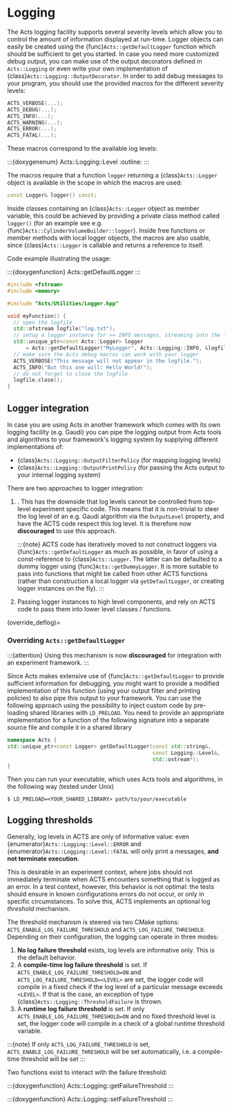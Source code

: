 # Logging

The Acts logging facility supports several severity levels which allow you to
control the amount of information displayed at run-time. Logger objects can
easily be created using the {func}`Acts::getDefaultLogger` function which
should be sufficient to get you started. In case you need more customized debug
output, you can make use of the output decorators defined in
`Acts::Logging` or even write your own implementation of
{class}`Acts::Logging::OutputDecorator`. In order to add debug messages to your
program, you should use the provided macros for the different severity levels:

```cpp
ACTS_VERBOSE(...);
ACTS_DEBUG(...);
ACTS_INFO(...);
ACTS_WARNING(...);
ACTS_ERROR(...);
ACTS_FATAL(...);
```

These macros correspond to the available log levels:

:::{doxygenenum} Acts::Logging::Level
:outline:
:::


The macros require that a function `logger` returning a {class}`Acts::Logger`
object is available in the scope in which the macros are used:

```cpp
const Logger& logger() const;
```

Inside classes
containing an {class}`Acts::Logger` object as member variable, this could be
achieved by providing a private class method called `logger()` (for an example
see e.g.  {func}`Acts::CylinderVolumeBuilder::logger`). Inside free functions
or member methods with local logger objects, the macros are also usable, since
{class}`Acts::Logger` is callable and returns a reference to itself.

Code example illustrating the usage:

:::{doxygenfunction} Acts::getDefaultLogger
:::

```cpp
#include <fstream>
#include <memory>

#include "Acts/Utilities/Logger.hpp"

void myFunction() {
  // open the logfile
  std::ofstream logfile("log.txt");
  // setup a logger instance for >= INFO messages, streaming into the log file
  std::unique_ptr<const Acts::Logger> logger
      = Acts::getDefaultLogger("MyLogger", Acts::Logging::INFO, &logfile);
  // make sure the Acts debug macros can work with your logger
  ACTS_VERBOSE("This message will not appear in the logfile.");
  ACTS_INFO("But this one will: Hello World!");
  // do not forget to close the logfile
  logfile.close();
}
```

## Logger integration

In case you are using Acts in another framework which comes with its own
logging facility (e.g. Gaudi) you can pipe the logging output from Acts
tools and algorithms to your framework's logging system by supplying different
implementations of:

- {class}`Acts::Logging::OutputFilterPolicy` (for mapping logging levels)
- {class}`Acts::Logging::OutputPrintPolicy` (for passing the Acts output
  to your internal logging system)

There are two approaches to logger integration:

1. [](override_deflog).
   This has the downside that log levels cannot be controlled from top-level
   experiment specific code. This means that it is non-trivial to steer the log
   level of an e.g. Gaudi algorithm via the `OutputLevel` property, and have
   the ACTS code respect this log level. It is therefore now **discouraged** to
   use this approach.

    :::{note}
    ACTS code has iteratively moved to not construct loggers via
    {func}`Acts::getDefaultLogger` as much as possible, in favor of using a
    const-reference to {class}`Acts::Logger`. The latter can be defaulted to a
    dummy logger using {func}`Acts::getDummyLogger`. It is more suitable to
    pass into functions that might be called from other ACTS functions (rather
    than construction a local logger via `getDefaultLogger`, or creating logger
    instances on the fly). 
    :::

2. Passing logger instances to high level components, and rely on ACTS code to
   pass them into lower level classes / functions.


(override_deflog)=
### Overriding `Acts::getDefaultLogger`

:::{attention}
Using this mechanism is now **discouraged** for integration with an experiment
framework.
:::

Since Acts makes extensive use of {func}`Acts::getDefaultLogger` to provide
sufficient information for debugging, you might want to provide a modified
implementation of this function (using your output filter and printing
policies) to also pipe this output to your framework. You can use the following
approach using the possibility to inject custom code by pre-loading shared
libraries with `LD_PRELOAD`. You need to provide an appropriate implementation
for a function of the following signature into a separate source file and
compile it in a shared library


```cpp
namespace Acts {
std::unique_ptr<const Logger> getDefaultLogger(const std::string&,
                                               const Logging::Level&,
                                               std::ostream*);
}
```

Then you can run your executable, which uses Acts tools and algorithms, in
the following way (tested under Unix)

```console
$ LD_PRELOAD=<YOUR_SHARED_LIBRARY> path/to/your/executable
```

## Logging thresholds

Generally, log levels in ACTS are only of informative value: even
{enumerator}`Acts::Logging::Level::ERROR` and {enumerator}`Acts::Logging::Level::FATAL` will only print a
messages, **and not terminate execution**. 

This is desirable in an experiment context, where jobs should not immediately
terminate when ACTS encounters something that is logged as an error.  In a test
context, however, this behavior is not optimal: the tests should ensure in
known configurations errors do not occur, or only in specific circumstances. To
solve this, ACTS implements an optional log *threshold* mechanism. 

The threshold mechanism is steered via two CMake options:
`ACTS_ENABLE_LOG_FAILURE_THRESHOLD` and `ACTS_LOG_FAILURE_THRESHOLD`. Depending
on their configuration, the logging can operate in three modes:

1. **No log failure threshold** exists, log levels are informative only. This is
   the default behavior.
2. A **compile-time log failure threshold** is set. If
   `ACTS_ENABLE_LOG_FAILURE_THRESHOLD=ON` and
   `ACTS_LOG_FAILURE_THRESHOLD=<LEVEL>` are set, the logger code will compile
   in a fixed check if the log level of a particular message exceeds `<LEVEL>`.
   If that is the case, an exception of type {class}`Acts::Logging::ThresholdFailure` is
   thrown.
3. A **runtime log failure threshold** is set. If only
   `ACTS_ENABLE_LOG_FAILURE_THRESHOLD=ON` and no fixed threshold level is set,
   the logger code will compile in a check of a global runtime threshold
   variable.

:::{note}
If only `ACTS_LOG_FAILURE_THRESHOLD` is set,
`ACTS_ENABLE_LOG_FAILURE_THRESHOLD` will be set automatically, i.e. a
compile-time threshold will be set
:::

Two functions exist to interact with the failure threshold:

:::{doxygenfunction} Acts::Logging::getFailureThreshold
:::

:::{doxygenfunction} Acts::Logging::setFailureThreshold
:::
